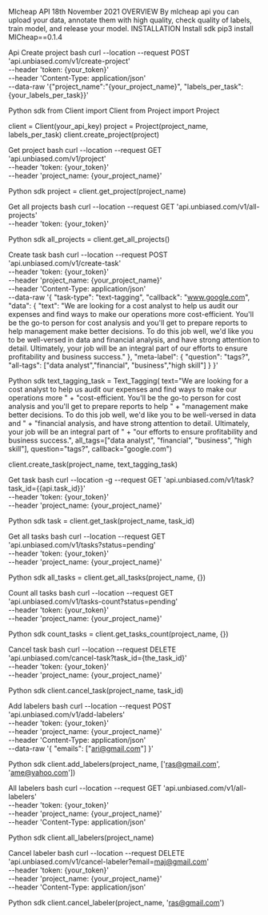 
Mlcheap
API
18th November 2021
OVERVIEW
By mlcheap api you can upload your data, annotate them with high quality, check quality of labels, train model, and release your model. 
INSTALLATION
Install sdk
pip3 install MlCheap==0.1.4

Api
Create project
bash
curl --location --request POST 'api.unbiased.com/v1/create-project' \
--header 'token: {your_token}' \
--header 'Content-Type: application/json' \
--data-raw '{"project_name":"{your_project_name}", "labels_per_task":{your_labels_per_task}}'

Python sdk
from Client import Client
from Project import Project


client = Client(your_api_key)
project = Project(project_name, labels_per_task)
client.create_project(project)

 
Get project
bash
curl --location --request GET 'api.unbiased.com/v1/project' \
--header 'token: {your_token}' \
--header 'project_name: {your_project_name}'

Python sdk
project = client.get_project(project_name)

 
 
Get all projects
bash
curl --location --request GET 'api.unbiased.com/v1/all-projects' \
--header 'token: {your_token}'

Python sdk
all_projects = client.get_all_projects()

 
 
Create task
bash
curl --location --request POST 'api.unbiased.com/v1/create-task' \
--header 'token: {your_token}' \
--header 'project_name: {your_project_name}' \
--header 'Content-Type: application/json' \
--data-raw '{
    "task-type": "text-tagging",
    "callback": "www.google.com",
    "data": {
        "text": "We are looking for a cost analyst to help us audit our expenses and find ways to make our operations more cost-efficient. You'll be the go-to person for cost analysis and you'll get to prepare reports to help management make better decisions. To do this job well, we'd like you to be well-versed in data and financial analysis, and have strong attention to detail. Ultimately, your job will be an integral part of our efforts to ensure profitability and business success."
    },
    "meta-label": {
        "question": "tags?",
        "all-tags": ["data analyst","financial", "business","high skill"]
    }
}'

Python sdk
text_tagging_task = Text_Tagging(
   text="We are looking for a cost analyst to help us audit our expenses and find ways to make our operations more " +
        "cost-efficient. You'll be the go-to person for cost analysis and you'll get to prepare reports to help " +
        "management make better decisions. To do this job well, we'd like you to be well-versed in data and " +
        "financial analysis, and have strong attention to detail. Ultimately, your job will be an integral part of " +
        "our efforts to ensure profitability and business success.",
   all_tags=["data analyst", "financial", "business", "high skill"],
   question="tags?",
   callback="google.com")

client.create_task(project_name, text_tagging_task)

 
Get task
bash
curl --location -g --request GET 'api.unbiased.com/v1/task?task_id={{api.task_id}}' \
--header 'token: {your_token}' \
--header 'project_name: {your_project_name}'

Python sdk
task = client.get_task(project_name, task_id)

 
 
 
Get all tasks
bash
curl --location --request GET 'api.unbiased.com/v1/tasks?status=pending' \
--header 'token: {your_token}' \
--header 'project_name: {your_project_name}'

Python sdk
all_tasks = client.get_all_tasks(project_name, {})

 
 
Count all tasks
bash
curl --location --request GET 'api.unbiased.com/v1/tasks-count?status=pending' \
--header 'token: {your_token}' \
--header 'project_name: {your_project_name}'

Python sdk
count_tasks = client.get_tasks_count(project_name, {})

 
 
Cancel task
bash
curl --location --request DELETE 'api.unbiased.com/cancel-task?task_id={the_task_id}' \
--header 'token: {your_token}' \
--header 'project_name: {your_project_name}'

Python sdk
client.cancel_task(project_name, task_id)

 
 

Add labelers
bash
curl --location --request POST 'api.unbiased.com/v1/add-labelers' \
--header 'token: {your_token}' \
--header 'project_name: {your_project_name}' \
--header 'Content-Type: application/json' \
--data-raw '{
    "emails": ["ari@gmail.com"]
}'

Python sdk
client.add_labelers(project_name, ['ras@gmail.com', 'ame@yahoo.com'])

 
 
All labelers
bash
curl --location --request GET 'api.unbiased.com/v1/all-labelers' \
--header 'token: {your_token}' \
--header 'project_name: {your_project_name}' \
--header 'Content-Type: application/json'

Python sdk
client.all_labelers(project_name)

 
 
Cancel labeler
bash
curl --location --request DELETE 'api.unbiased.com/v1/cancel-labeler?email=maj@gmail.com' \
--header 'token: {your_token}' \
--header 'project_name: {your_project_name}' \
--header 'Content-Type: application/json'

Python sdk
client.cancel_labeler(project_name, 'ras@gmail.com')

 
